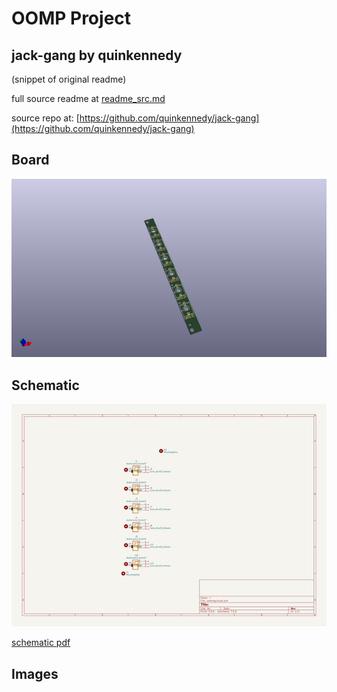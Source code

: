 # OOMP Project  
## jack-gang  by quinkennedy  
  
(snippet of original readme)  
  
  
  full source readme at [readme_src.md](readme_src.md)  
  
source repo at: [https://github.com/quinkennedy/jack-gang](https://github.com/quinkennedy/jack-gang)  
## Board  
  
[![working_3d.png](working_3d_600.png)](working_3d.png)  
## Schematic  
  
[![working_schematic.png](working_schematic_600.png)](working_schematic.png)  
  
[schematic pdf](working_schematic.pdf)  
## Images  
